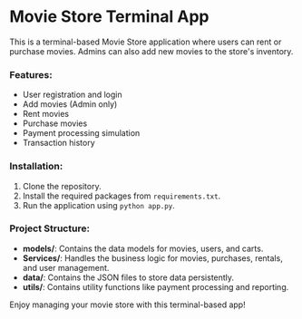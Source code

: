 # Movie Store Terminal App

This is a terminal-based Movie Store application where users can rent or purchase movies. Admins can also add new movies to the store's inventory.

### Features:
- User registration and login
- Add movies (Admin only)
- Rent movies
- Purchase movies
- Payment processing simulation
- Transaction history

### Installation:
1. Clone the repository.
2. Install the required packages from `requirements.txt`.
3. Run the application using `python app.py`.

### Project Structure:
- **models/**: Contains the data models for movies, users, and carts.
- **Services/**: Handles the business logic for movies, purchases, rentals, and user management.
- **data/**: Contains the JSON files to store data persistently.
- **utils/**: Contains utility functions like payment processing and reporting.

Enjoy managing your movie store with this terminal-based app!

